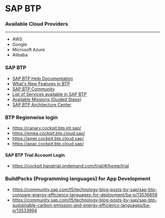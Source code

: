 # SAP BTP


### Available Cloud Providers
--------
* AWS
* Google
* Microsoft Azure
* Alibaba


### SAP BTP 

* [SAP BTP Help Documentation](https://help.sap.com/docs/btp)
* [What's New Features in BTP](https://help.sap.com/whats-new/cf0cb2cb149647329b5d02aa96303f56)
* [SAP BTP Community](https://pages.community.sap.com/topics/business-technology-platform)
* [List of Services available in SAP BTP](https://discovery-center.cloud.sap/viewServices)
* [Available Missions (Guided Steps)](https://discovery-center.cloud.sap/missionCatalog/)
* [SAP BTP Architecture Center](https://architecture.learning.sap.com/)

### BTP Regionwise login
* https://canary.cockpit.btp.int.sap/
* https://emea.cockpit.btp.cloud.sap/
* https://amer.cockpit.btp.cloud.sap/
* https://apac.cockpit.btp.cloud.sap/

#### SAP BTP Trial Account Login
* https://cockpit.hanatrial.ondemand.com/trial/#/home/trial


### BuildPacks (Programming languages) for App Development

* https://community.sap.com/t5/technology-blog-posts-by-sap/sap-btp-compare-energy-efficiency-languages-for-deployment/ba-p/13536859
* https://community.sap.com/t5/technology-blog-posts-by-sap/sap-btp-sustainable-carbon-emission-and-energy-efficiency-languages/ba-p/13533994
